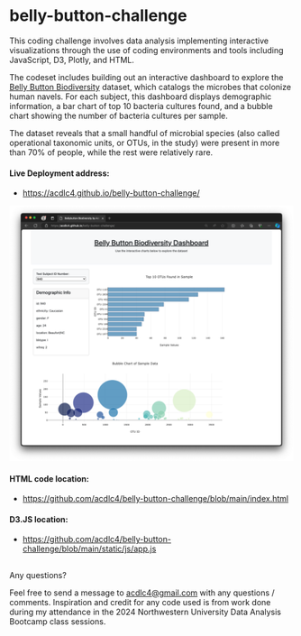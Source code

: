 # belly-button-challenge

This coding challenge involves data analysis implementing interactive visualizations through the use of coding environments and tools including JavaScript, D3, Plotly, and HTML.

The codeset includes building out an interactive dashboard to explore the [Belly Button Biodiversity](https://robdunnlab.com/projects/belly-button-biodiversity/) dataset, which catalogs the microbes that colonize human navels. For each subject, this dashboard displays demographic information, a bar chart of top 10 bacteria cultures found, and a bubble chart showing the number of bacteria cultures per sample.

The dataset reveals that a small handful of microbial species (also called operational taxonomic units, or OTUs, in the study) were present in more than 70% of people, while the rest were relatively rare.

#### Live Deployment address:
- https://acdlc4.github.io/belly-button-challenge/

![Screen capture of live website](https://github.com/acdlc4/belly-button-challenge/blob/main/static/images/PageDeployment.png)

#### HTML code location:
- https://github.com/acdlc4/belly-button-challenge/blob/main/index.html

#### D3.JS location:
- https://github.com/acdlc4/belly-button-challenge/blob/main/static/js/app.js


##
Any questions?

Feel free to send a message to acdlc4@gmail.com with any questions / comments. Inspiration and credit for any code used is from work done during my attendance in the 2024 Northwestern University Data Analysis Bootcamp class sessions.